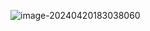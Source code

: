 ![image-20240420183038060](C:\Users\Administrator\AppData\Roaming\Typora\typora-user-images\image-20240420183038060.png)